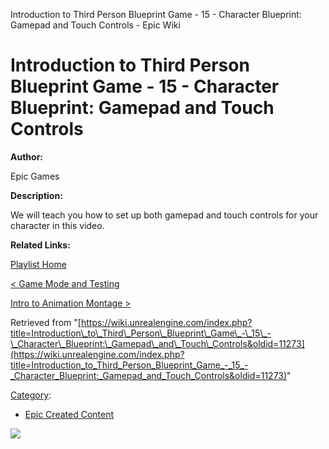 Introduction to Third Person Blueprint Game - 15 - Character Blueprint: Gamepad and Touch Controls - Epic Wiki                    

Introduction to Third Person Blueprint Game - 15 - Character Blueprint: Gamepad and Touch Controls
==================================================================================================

**Author:**

Epic Games

**Description:**

We will teach you how to set up both gamepad and touch controls for your character in this video.

**Related Links:**

[Playlist Home](/Category:Epic_Video_Playlists "Category:Epic Video Playlists")

[< Game Mode and Testing](/Introduction_to_Third_Person_Blueprint_Game_-_14_-_Game_Mode_and_Testing "Introduction to Third Person Blueprint Game - 14 - Game Mode and Testing")

[Intro to Animation Montage >](/Introduction_to_Third_Person_Blueprint_Game_-_16_-_Intro_to_Animation_Montage_in_UE4 "Introduction to Third Person Blueprint Game - 16 - Intro to Animation Montage in UE4")

Retrieved from "[https://wiki.unrealengine.com/index.php?title=Introduction\_to\_Third\_Person\_Blueprint\_Game\_-\_15\_-\_Character\_Blueprint:\_Gamepad\_and\_Touch\_Controls&oldid=11273](https://wiki.unrealengine.com/index.php?title=Introduction_to_Third_Person_Blueprint_Game_-_15_-_Character_Blueprint:_Gamepad_and_Touch_Controls&oldid=11273)"

[Category](/Special:Categories "Special:Categories"):

*   [Epic Created Content](/Category:Epic_Created_Content "Category:Epic Created Content")

  ![](https://tracking.unrealengine.com/track.png)